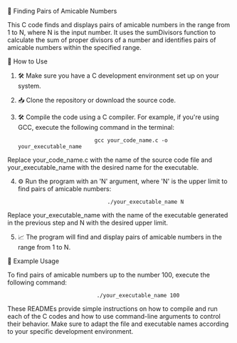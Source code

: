 🧮 Finding Pairs of Amicable Numbers

This C code finds and displays pairs of amicable numbers in the range from 1 to N, where N is the input number. It uses the sumDivisors function to calculate the sum of proper divisors of a number and identifies pairs of amicable numbers within the specified range.

🔧 How to Use

1. 🛠️ Make sure you have a C development environment set up on your system.


2. 📥 Clone the repository or download the source code.


3. 🛠️ Compile the code using a C compiler. For example, if you're using GCC, execute the following command in the terminal:

 							   gcc your_code_name.c -o your_executable_name

Replace your_code_name.c with the name of the source code file and your_executable_name with the desired name for the executable.


4. ⚙️ Run the program with an 'N' argument, where 'N' is the upper limit to find pairs of amicable numbers:

 								   ./your_executable_name N

Replace your_executable_name with the name of the executable generated in the previous step and N with the desired upper limit.


5. 📈 The program will find and display pairs of amicable numbers in the range from 1 to N.

📜 Example Usage

To find pairs of amicable numbers up to the number 100, execute the following command:

 								./your_executable_name 100

These READMEs provide simple instructions on how to compile and run each of the C codes and how to use command-line arguments to control their behavior. Make sure to adapt the file and executable names according to your specific development environment.
